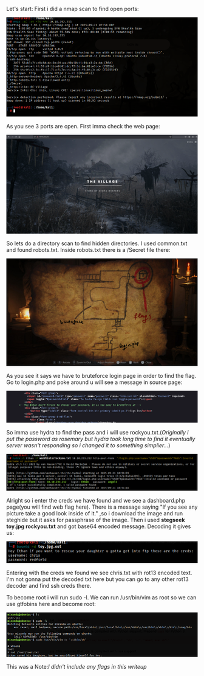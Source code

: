  Let's start:
First i did a nmap scan to find open ports:

![nmap](images/ports.png)

As you see 3 ports are open. First imma check the web page:

![web](images/main.png)

 So lets do a directory scan to find hidden directories. I used common.txt and found robots.txt. Inside robots.txt there is a /Secret file there:

 ![secret](images/login.png)

As you see it says we have to bruteforce login page in order to find the flag.
Go to login.php and poke around u will see a message in source page:

![ethan](images/ethan.png)

So imma use hydra to find the pass and i will use rockyou.txt.(<i>Originally i put the password as rosemary but hydra took long time to find it eventually server wasn't responding so i changed it to something simplier...</i>)

![password](images/pass.png)

Alright so i enter the creds we have found and we see a dashboard.php page(you will find web flag here). There is a message saying "If you see any picture take a good look inside of it."
,so i download the image and run steghide but it asks for passphrase of the image. Then i used <b>stegseek toy.jpg rockyou.txt</b> and got base64 encoded message.
Decoding it gives us: 

![chris](images/chris.png)

Entering with the creds we found we see chris.txt with rot13 encoded text. I'm not gonna put the decoded txt here but you can go to any other rot13 decoder and find ssh creds there.

To become root i will run sudo -l. We can run /usr/bin/vim as root so we can use gtfobins here and become root:

![root](images/root.png)

This was a 
Note:<i>I didn't include any flags in this writeup</i>
